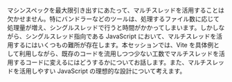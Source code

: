 マシンスペックを最大限引き出すにあたって、マルチスレッドを活用することは欠かせません。特にバンドラーなどのツールは、処理するファイル数に応じて処理量が増え、シングルスレッドで行うと時間がかかってしまいます。しかしながら、シングルスレッド指向である JavaScript において、マルチスレッドを活用するにはいくつもの難所が存在します。本セッションでは、Vite を具体例として利用しながら、既存のコードを流用しつつ少ない工数でマルチスレッドを活用するコードに変えるにはどうするかについてお話します。また、マルチスレッドを活用しやすい JavaScript の理想的な設計について考えます。
